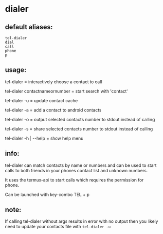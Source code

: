 # dialer

## default aliases:
```
tel-dialer
dial
call
phone
p
```
## usage:

tel-dialer			= interactively choose a contact to call

tel-dialer contactnameornumber	= start search with 'contact'

tel-dialer -u	 		= update contact cache

tel-dialer -a	 		= add a contact to android contacts

tel-dialer -o	 		= output selected contacts number to stdout instead of calling

tel-dialer -s	 		= share selected contacts number to stdout instead of calling

tel-dialer -h | --help 		= show help menu

## info:

tel-dialer can match contacts by name or numbers and can be used to start calls to both friends in your phones contact list and unknown numbers.

It uses the termux-api to start calls which requires the permission for phone. 

Can be launched with key-combo TEL + p

## note:

If calling tel-dialer without args results in error with no output then you likely need to update your contacts file with `tel-dialer -u`
